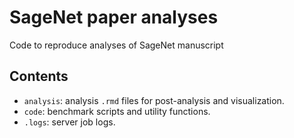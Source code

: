 # SageNet paper analyses

Code to reproduce analyses of SageNet manuscript

## Contents
* `analysis`: analysis `.rmd` files for post-analysis and visualization.
* `code`: benchmark scripts and utility functions.
* `.logs`: server job logs.
